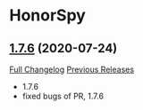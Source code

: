 # HonorSpy

## [1.7.6](https://github.com/kakysha/HonorSpy/tree/1.7.6) (2020-07-24)
[Full Changelog](https://github.com/kakysha/HonorSpy/compare/1.7.5...1.7.6) [Previous Releases](https://github.com/kakysha/HonorSpy/releases)

- 1.7.6  
- fixed bugs of PR, 1.7.6  
